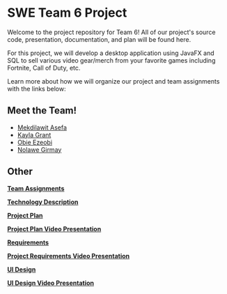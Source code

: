 # SWE Team 6 Project

Welcome to the project repository for Team 6! All of our project's source code, presentation, documentation, and plan will be found here. 

For this project, we will develop a desktop application using JavaFX and SQL to sell various video gear/merch from your favorite games including Fortnite, Call of Duty, etc.

Learn more about how we will organize our project and team assignments with the links below:

## Meet the Team!

* [Mekdilawit Asefa](https://github.com/masefa11/swe3313Project/blob/main/Project-Plan/Mekdilawit-Asefa-Resume.md)
* [Kayla Grant](https://github.com/masefa11/swe3313Project/blob/main/Project-Plan/Kayla-Grant-Resume.md)
* [Obie Ezeobi](https://github.com/masefa11/swe3313Project/blob/main/Project-Plan/Obie-Ezeobi-Resume.md)
* [Nolawe Girmay](https://github.com/masefa11/swe3313Project/blob/main/Project-Plan/Nolawe-Girmay-Resume.md)

## Other 
**[Team Assignments](Project-Plan/Team-Assignments.md)**

**[Technology Description](https://github.com/masefa11/swe3313Project/blob/main/Project-Plan/Technology-Description.md)**

**[Project Plan](https://github.com/masefa11/swe3313Project/blob/main/Project-Plan/Project-Plan.md)**

**[Project Plan Video Presentation](Presentations/Project-Plan-Video.md)**

**[Requirements](https://github.com/masefa11/swe3313Project/blob/main/Requirements/Requirements-Introduction.md)**

**[Project Requirements Video Presentation](Presentations/Requirments-Video.md)**

**[UI Design](https://github.com/masefa11/swe3313Project/tree/main/UI-Design)**

**[UI Design Video Presentation](https://youtu.be/8PeQI3QkInE)**
